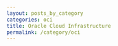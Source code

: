 ```yaml
---
layout: posts_by_category
categories: oci
title: Oracle Cloud Infrastructure
permalink: /category/oci
---
```

